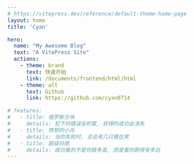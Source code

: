 ```yaml
---
# https://vitepress.dev/reference/default-theme-home-page
layout: home
title: 'Cyan'

hero:
  name: "My Awesome Blog"
  text: "A VitePress Site"
  actions:
    - theme: brand
      text: 快速开始
      link: /documents/frontend/html/html
    - theme: alt
      text: Github
      link: https://github.com/cyan0714

# features:
#   - title: 俄罗斯方块
#     details: 犯下的错误会积累, 获得的成功会消失
#   - title: 愤怒的小鸟
#     details: 当你失败时, 总会有几只猪在笑
#   - title: 超级玛丽
#     details: 成功看的不是你跳多高, 而是看你跑得有多远
---
```

<Home />
<script setup>
import Home from '@theme/index.vue'
</script>


